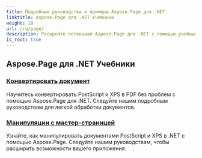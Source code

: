 ```yaml
---
title: Подробные руководства и примеры Aspose.Page для .NET
linktitle: Aspose.Page для .NET Учебники
weight: 10
url: /ru/page/
description: Раскройте потенциал Aspose.Page для .NET с помощью учебных пособий, охватывающих создание, обработку и улучшение. Освойте от основ до продвинутых методов без усилий.
is_root: true
---
```

## Aspose.Page для .NET Учебники 

### [Конвертировать документ](./convert-document/)
Научитесь конвертировать PostScript и XPS в PDF без проблем с помощью Aspose.Page для .NET. Следуйте нашим подробным руководствам для легкой обработки документов.
### [Манипуляции с мастер-страницей](./master-page-manipulation/)
Узнайте, как манипулировать документами PostScript и XPS в .NET с помощью Aspose.Page. Следуйте нашим руководствам, чтобы расширить возможности вашего приложения.